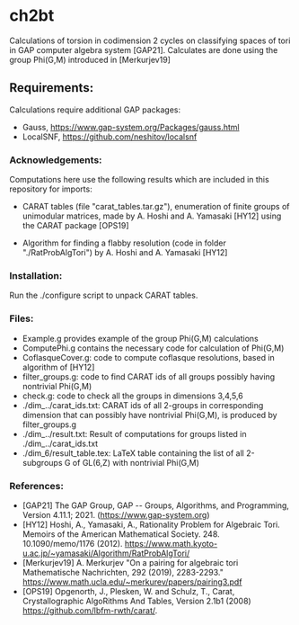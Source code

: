 # ch2bt
Calculations of torsion in codimension 2 cycles on classifying spaces of tori in GAP computer algebra system [GAP21]. Calculates are done using the group Phi(G,M) introduced in [Merkurjev19]

## Requirements:
Calculations require additional GAP packages:
* Gauss, https://www.gap-system.org/Packages/gauss.html
* LocalSNF, https://github.com/neshitov/localsnf

### Acknowledgements:
Computations here use the following results which are included in this repository for imports:

* CARAT tables (file "carat_tables.tar.gz"), enumeration of finite groups of unimodular matrices, made by A. Hoshi and A. Yamasaki [HY12] using the CARAT package [OPS19]

* Algorithm for finding a flabby resolution (code in folder "./RatProbAlgTori") by A. Hoshi and A. Yamasaki [HY12]

### Installation:
Run the ./configure script to unpack CARAT tables.<br>

### Files:
* Example.g provides example of the group Phi(G,M) calculations
* ComputePhi.g contains the necessary code for calculation of Phi(G,M)
* CoflasqueCover.g: code to compute coflasque resolutions, based in algorithm of [HY12]
* filter_groups.g: code to find CARAT ids of all groups possibly having nontrivial Phi(G,M)
* check.g: code to check all the groups in dimensions 3,4,5,6
* ./dim_../carat_ids.txt: CARAT ids of all 2-groups in corresponding dimension that can possibly have nontrivial Phi(G,M), is produced by filter_groups.g
* ./dim_../result.txt: Result of computations for groups listed in ./dim_../carat_ids.txt
* ./dim_6/result_table.tex: LaTeX table containing the list of all 2-subgroups G of GL(6,Z) with nontrivial Phi(G,M)
### References:
* [GAP21] The GAP Group, GAP -- Groups, Algorithms, and Programming, Version 4.11.1; 2021. (https://www.gap-system.org)
* [HY12] Hoshi, A., Yamasaki, A., Rationality Problem for Algebraic Tori. Memoirs of the American Mathematical Society. 248. 10.1090/memo/1176 (2012). https://www.math.kyoto-u.ac.jp/~yamasaki/Algorithm/RatProbAlgTori/
* [Merkurjev19] A. Merkurjev "On a pairing for algebraic tori
Mathematische Nachrichten, 292 (2019), 2283-2293."
https://www.math.ucla.edu/~merkurev/papers/pairing3.pdf
* [OPS19] Opgenorth, J., Plesken, W. and Schulz, T., Carat, Crystallographic AlgoRithms And Tables, Version 2.1b1 (2008)
https://github.com/lbfm-rwth/carat/.
